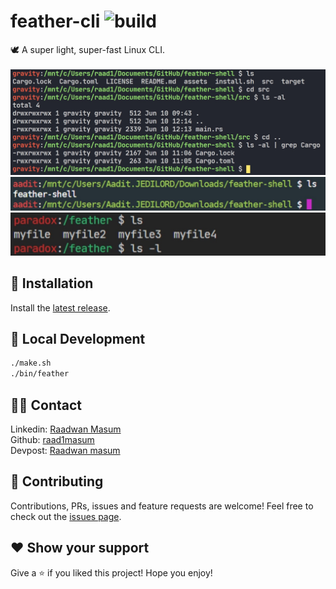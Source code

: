# feather-cli ![build](https://api.travis-ci.com/raad1masum/personal-site.svg?branch=master&status=passed)
🕊 A super light, super-fast Linux CLI.
<br>
<br>
![gravity](./assets/gravity.jpg)
<br>
![jedi](./assets/jedi.jpg)
<br>
![paradox](./assets/paradox.jpg)

## 🔌 Installation
Install the [latest release](https://github.com/raad1masum/feather-shell/releases).

## 🚀 Local Development
```sh
./make.sh
./bin/feather
```
## 👨‍💻 Contact

Linkedin: [Raadwan Masum](https://www.linkedin.com/in/raadwan-masum-9147bb1a5)
<br>
Github: [raad1masum](https://github.com/raad1masum)
<br>
Devpost: [Raadwan masum](https://devpost.com/raad1masum)

## 🤝 Contributing

Contributions, PRs, issues and feature requests are welcome! Feel free to check out the [issues page](https://github.com/raad1masum/feather-shell/issues). 

## ❤️ Show your support

Give a ⭐️ if you liked this project!
Hope you enjoy!
